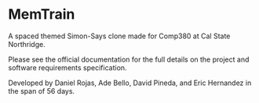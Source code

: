 # MemTrain
A spaced themed Simon-Says clone made for Comp380 at Cal State Northridge.

Please see the official documentation for the full details on the project and software requirements specification. 

Developed by Daniel Rojas, Ade Bello, David Pineda, and Eric Hernandez in the span of 56 days.
  